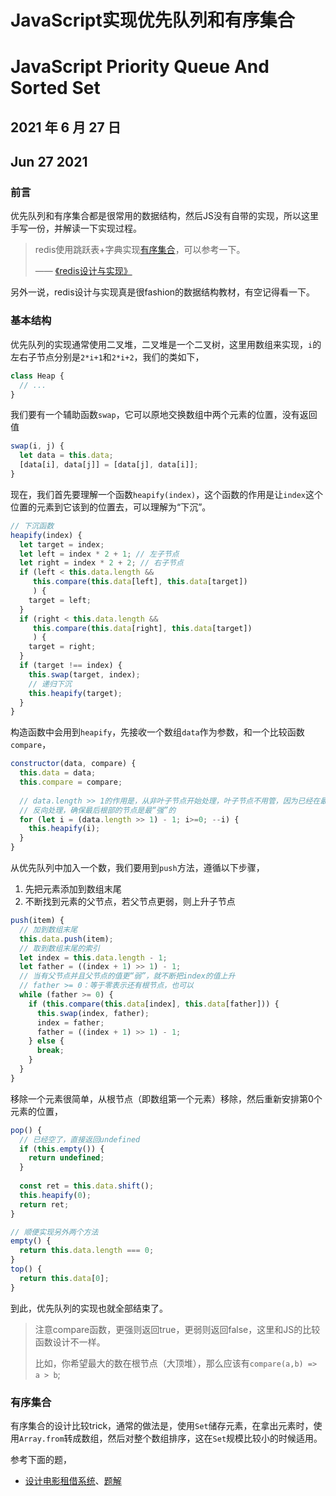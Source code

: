 # JavaScript实现优先队列和有序集合

# JavaScript Priority Queue And Sorted Set

## 2021 年 6 月 27 日

## Jun 27 2021



### 前言

优先队列和有序集合都是很常用的数据结构，然后JS没有自带的实现，所以这里手写一份，并解读一下实现过程。

> redis使用跳跃表+字典实现[有序集合](http://redisbook.com/preview/object/sorted_set.html)，可以参考一下。
>
> —— [《redis设计与实现》](http://redisbook.com/)

另外一说，redis设计与实现真是很fashion的数据结构教材，有空记得看一下。

### 基本结构

优先队列的实现通常使用二叉堆，二叉堆是一个二叉树，这里用数组来实现，`i`的左右子节点分别是`2*i+1`和`2*i+2`，我们的类如下，

```javascript
class Heap {
  // ...
}
```

我们要有一个辅助函数`swap`，它可以原地交换数组中两个元素的位置，没有返回值

```js
swap(i, j) {
  let data = this.data;
  [data[i], data[j]] = [data[j], data[i]];
}
```

现在，我们首先要理解一个函数`heapify(index)`，这个函数的作用是让`index`这个位置的元素到它该到的位置去，可以理解为“下沉”。

```js
// 下沉函数
heapify(index) {
  let target = index;
  let left = index * 2 + 1; // 左子节点
  let right = index * 2 + 2; // 右子节点
  if (left < this.data.length &&
     this.compare(this.data[left], this.data[target])
     ) {
    target = left;
  }
  if (right < this.data.length &&
     this.compare(this.data[right], this.data[target])
     ) {
    target = right;
  }
  if (target !== index) {
    this.swap(target, index);
    // 递归下沉
    this.heapify(target);
  }
}
```

构造函数中会用到`heapify`，先接收一个数组`data`作为参数，和一个比较函数`compare`，

```js
constructor(data, compare) {
  this.data = data;
  this.compare = compare;
  
  // data.length >> 1的作用是，从非叶子节点开始处理，叶子节点不用管，因为已经在最底层
  // 反向处理，确保最后根部的节点是最“强”的
  for (let i = (data.length >> 1) - 1; i>=0; --i) {
    this.heapify(i);
  }
}
```

从优先队列中加入一个数，我们要用到`push`方法，遵循以下步骤，

1. 先把元素添加到数组末尾
2. 不断找到元素的父节点，若父节点更弱，则上升子节点

```js
push(item) {
  // 加到数组末尾
  this.data.push(item);
  // 取到数组末尾的索引
  let index = this.data.length - 1;
  let father = ((index + 1) >> 1) - 1;
  // 当有父节点并且父节点的值更“弱”，就不断把index的值上升
  // father >= 0：等于零表示还有根节点，也可以
  while (father >= 0) {
    if (this.compare(this.data[index], this.data[father])) {
      this.swap(index, father);
      index = father;
      father = ((index + 1) >> 1) - 1;
    } else {
      break;
    }
  }
}
```

移除一个元素很简单，从根节点（即数组第一个元素）移除，然后重新安排第0个元素的位置，

```js
pop() {
  // 已经空了，直接返回undefined
  if (this.empty()) {
    return undefined;
  }
  
  const ret = this.data.shift();
  this.heapify(0);
  return ret;
}

// 顺便实现另外两个方法
empty() {
  return this.data.length === 0;
}
top() {
  return this.data[0];
}
```

到此，优先队列的实现也就全部结束了。

> 注意compare函数，更强则返回true，更弱则返回false，这里和JS的比较函数设计不一样。
>
> 比如，你希望最大的数在根节点（大顶堆），那么应该有`compare(a,b) => a > b`;

### 有序集合

有序集合的设计比较trick，通常的做法是，使用`Set`储存元素，在拿出元素时，使用`Array.from`转成数组，然后对整个数组排序，这在`Set`规模比较小的时候适用。

参考下面的题，

- [设计电影租借系统](https://leetcode-cn.com/problems/design-movie-rental-system/)、[题解](https://leetcode-cn.com/problems/design-movie-rental-system/solution/javascript-an-zhao-guan-fang-ti-jie-shi-au4nu/)

